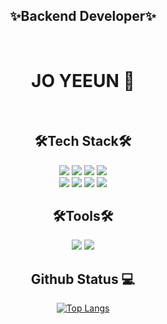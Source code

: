 <div align=center>
  <h2>✨Backend Developer✨</h2>
  <br>
  <h1> JO YEEUN 🙋 </h1></div>

<div align ="center">

<br>
<h2>🛠Tech Stack🛠</h2>
  
  <img src="https://img.shields.io/badge/java-007396?style=for-the-badge&logo=java&logoColor=white">
  <img src="https://img.shields.io/badge/javascript-F7DF1E?style=for-the-badge&logo=javascript&logoColor=black">
  <img src="https://img.shields.io/badge/html5-E34F26?style=for-the-badge&logo=html5&logoColor=white">
  <img src="https://img.shields.io/badge/css-1572B6?style=for-the-badge&logo=css3&logoColor=white">
  <br>
  <img src="https://img.shields.io/badge/oracle-F80000?style=for-the-badge&logo=oracle&logoColor=white">
  <img src="https://img.shields.io/badge/spring-6DB33F?style=for-the-badge&logo=spring&logoColor=white">
  <img src="https://img.shields.io/badge/amazonaws-232F3E?style=for-the-badge&logo=amazonaws&logoColor=white">
  <img src="https://img.shields.io/badge/apache tomcat-FFBB00?style=for-the-badge&logo=apachetomcat&logoColor=black">

<h2>🛠Tools🛠</h2>
  
  <img src="https://img.shields.io/badge/eclipse-525C86?style=for-the-badge&logo=eclipse&logoColor=white">
  <img src="https://img.shields.io/badge/windows-0078D6?style=for-the-badge&logo=windows&logoColor=white">
</div>

</div>

<div align="center">
<h2> Github Status  💻 </h2>

[![Top Langs](https://github-readme-stats.vercel.app/api/top-langs/?username=yeeeen2&layout=compact)](https://github.com/yeeeen2/github-readme-stats)

</div>
